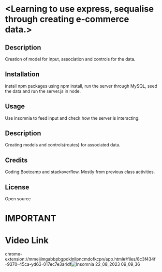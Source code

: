 # <Learning to use express, sequalise through creating e-commerce data.>

## Description

Creation of model for input, association and controls for the data.
## Installation

install npm packages using npm install, run the server through MySQL, seed the data and run the server.js in node.

## Usage

Use insomnia to feed input and check how the server is interacting.

## Description

Creating models and controls(routes) for associated data.

## Credits

Coding Bootcamp and stackoverflow.
Mostly from previous class activities.
## License

Open source


# IMPORTANT 
# Video Link
chrome-extension://mmeijimgabbpbgpdklnllpncmdofkcpn/app.html#/files/8c3f434f-9370-45ca-yd63-017ec7e3a4df![Insomnia 22_08_2023 09_09_36](https://github.com/tkdgns0630/Employee-Tracker/assets/129707996/8a870312-ed23-4d9d-8c26-d644e4fe68e2)
